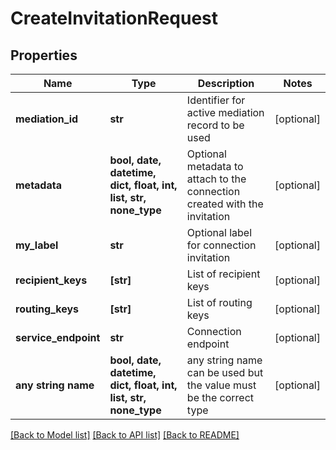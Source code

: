 # CreateInvitationRequest


## Properties
Name | Type | Description | Notes
------------ | ------------- | ------------- | -------------
**mediation_id** | **str** | Identifier for active mediation record to be used | [optional] 
**metadata** | **bool, date, datetime, dict, float, int, list, str, none_type** | Optional metadata to attach to the connection created with the invitation | [optional] 
**my_label** | **str** | Optional label for connection invitation | [optional] 
**recipient_keys** | **[str]** | List of recipient keys | [optional] 
**routing_keys** | **[str]** | List of routing keys | [optional] 
**service_endpoint** | **str** | Connection endpoint | [optional] 
**any string name** | **bool, date, datetime, dict, float, int, list, str, none_type** | any string name can be used but the value must be the correct type | [optional]

[[Back to Model list]](../README.md#documentation-for-models) [[Back to API list]](../README.md#documentation-for-api-endpoints) [[Back to README]](../README.md)


